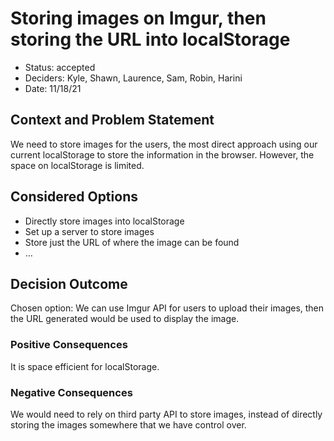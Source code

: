 # Storing images on Imgur, then storing the URL into localStorage

* Status: accepted <!-- optional -->
* Deciders: Kyle, Shawn, Laurence, Sam, Robin, Harini
* Date: 11/18/21

## Context and Problem Statement

We need to store images for the users, the most direct approach using our current localStorage to store the information in the browser. However, the space on 
localStorage is limited.

## Considered Options

* Directly store images into localStorage
* Set up a server to store images
* Store just the URL of where the image can be found
* … <!-- numbers of options can vary -->

## Decision Outcome

Chosen option: We can use Imgur API for users to upload their images, then the URL generated would be used to display the image. 
### Positive Consequences <!-- optional -->

It is space efficient for localStorage.

### Negative Consequences <!-- optional -->

We would need to rely on third party API to store images, instead of directly storing the images somewhere that we have control over. 
